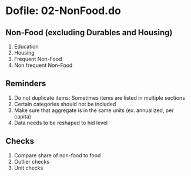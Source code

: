 # Dofile: 02-NonFood.do

 ## Non-Food (excluding Durables and Housing)	

1. Education
2. Housing
3. Frequent Non-Food
4. Non frequent Non-Food

 ## Reminders

1. Do not duplicate items: Sometimes items are listed in multiple sections
2. Certain categories should not be included
3. Make sure that aggregate is in the same units (ex. annualized, per capita)
4. Data needs to be reshaped to hid level


 ## Checks

1. Compare share of non-food to food
2. Outlier checks
3. Unit checks


